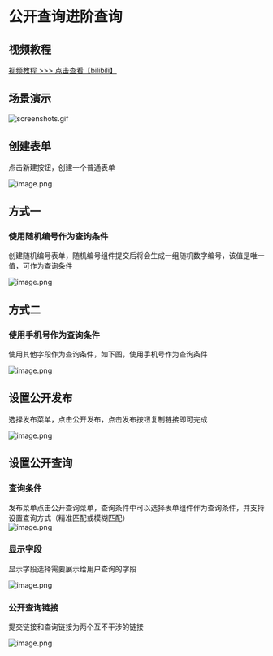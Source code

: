 # 公开查询进阶查询

## 视频教程
[视频教程 >>> 点击查看【bilibili】](https://player.bilibili.com/player.html?bvid=BV16r4y1H7vc)

## 场景演示

![screenshots.gif](https://oss.tduckcloud.com/1651301314230-ff0e3fa8-1c80-4ce9-aab6-214e787d12f6.gif)

## 创建表单

点击新建按钮，创建一个普通表单

![image.png](https://oss.tduckcloud.com/1651300416931-0ab02513-225f-46b0-b502-38f4a9529c5b.png)

## 方式一

### 使用随机编号作为查询条件

创建随机编号表单，随机编号组件提交后将会生成一组随机数字编号，该值是唯一值，可作为查询条件

![image.png](https://oss.tduckcloud.com/1651300394034-ae0a3c9a-a017-430d-b446-ce8159df3a9e.png)

## 方式二

### 使用手机号作为查询条件

使用其他字段作为查询条件，如下图，使用手机号作为查询条件

![image.png](https://oss.tduckcloud.com/1651301023080-096eb72c-f9f5-42c6-bba5-465429806305.png)

## 设置公开发布

选择发布菜单，点击公开发布，点击发布按钮复制链接即可完成

![image.png](https://oss.tduckcloud.com/1651300656009-2bf02d1b-56ab-40e0-9d96-74bed4de5fb8.png)

## 设置公开查询


### 查询条件

发布菜单点击公开查询菜单，查询条件中可以选择表单组件作为查询条件，并支持设置查询方式（精准匹配或模糊匹配）<br />![image.png](https://oss.tduckcloud.com/1661048768823-cb2bb3c0-e54c-4d19-928e-5fe13e3a566d.png)

### 显示字段

显示字段选择需要展示给用户查询的字段

![image.png](https://oss.tduckcloud.com/1661048823744-defd879c-9bfd-49bf-a877-1fb0dc1164f0.png)

### 公开查询链接

提交链接和查询链接为两个互不干涉的链接

![image.png](https://oss.tduckcloud.com/1661048839096-4f87f136-c127-4954-989d-d2d59fa4acca.png)
